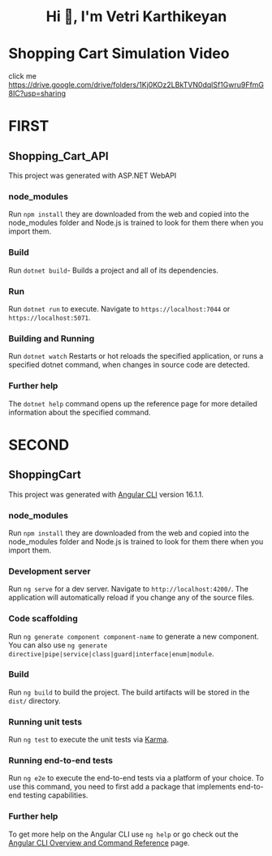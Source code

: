 <h1 align="center">Hi 👋, I'm Vetri Karthikeyan</h1>

# Shopping Cart Simulation Video

click me https://drive.google.com/drive/folders/1Kj0KOz2LBkTVN0dqlSf1Gwru9FfmG8IC?usp=sharing

# FIRST

## Shopping_Cart_API

This project was generated with ASP.NET WebAPI

### node_modules

Run `npm install` they are downloaded from the web and copied into the node_modules folder and Node.js is trained to look for them there when you import them.

### Build

Run `dotnet build`- Builds a project and all of its dependencies.

### Run

Run `dotnet run` to execute. Navigate to `https://localhost:7044` or `https://localhost:5071`.

### Building and Running

Run `dotnet watch` Restarts or hot reloads the specified application, or runs a specified dotnet command, when changes in source code are detected. 

### Further help

The `dotnet help` command opens up the reference page for more detailed information about the specified command.

# SECOND

## ShoppingCart

This project was generated with [Angular CLI](https://github.com/angular/angular-cli) version 16.1.1.

### node_modules

Run `npm install` they are downloaded from the web and copied into the node_modules folder and Node.js is trained to look for them there when you import them.

### Development server

Run `ng serve` for a dev server. Navigate to `http://localhost:4200/`. The application will automatically reload if you change any of the source files.

### Code scaffolding

Run `ng generate component component-name` to generate a new component. You can also use `ng generate directive|pipe|service|class|guard|interface|enum|module`.

### Build

Run `ng build` to build the project. The build artifacts will be stored in the `dist/` directory.

### Running unit tests

Run `ng test` to execute the unit tests via [Karma](https://karma-runner.github.io).

### Running end-to-end tests

Run `ng e2e` to execute the end-to-end tests via a platform of your choice. To use this command, you need to first add a package that implements end-to-end testing capabilities.

### Further help

To get more help on the Angular CLI use `ng help` or go check out the [Angular CLI Overview and Command Reference](https://angular.io/cli) page.
